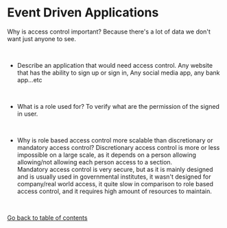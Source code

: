 # Event Driven Applications

Why is access control important?
Because there's a lot of data we don't want just anyone to see.


&nbsp;

* Describe an application that would need access control.
Any website that has the ability to sign up or sign in, Any social media app, any bank app...etc


&nbsp;

* What is a role used for?
To verify what are the permission of the signed in user.


&nbsp;

* Why is role based access control more scalable than discretionary or mandatory access control?
Discretionary access control is more or less impossible on a large scale, as it depends on a person allowing allowing/not allowing each person access to a section.    
Mandatory access control is very secure, but as it is mainly designed and is usually used in governmental institutes, it wasn't designed for company/real world access, it quite slow in comparison to role based access control, and it requires high amount of resources to maintain.   



&nbsp;


[Go back to table of contents](https://suhaib-ersan.github.io/reading-notes/) 